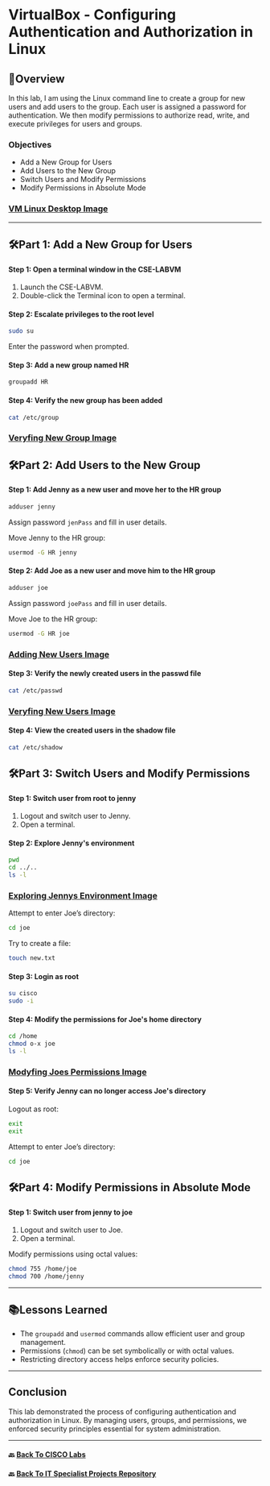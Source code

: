 # VirtualBox - Configuring Authentication and Authorization in Linux

## 📌Overview
In this lab, I am using the Linux command line to create a group for new users and add users to the group. Each user is assigned a password for authentication. We then modify permissions to authorize read, write, and execute privileges for users and groups.

### Objectives
- Add a New Group for Users
- Add Users to the New Group
- Switch Users and Modify Permissions
- Modify Permissions in Absolute Mode

### [VM Linux Desktop Image](https://raw.githubusercontent.com/proxymc/it-specialist-projects/refs/heads/main/CISCO/VirtualBox/Images/Configuring%20_Authentication_And_Authorization_In_Linux/VM%20Linux%20Desktop.png)
---
## 🛠Part 1: Add a New Group for Users

#### Step 1: Open a terminal window in the CSE-LABVM
1. Launch the CSE-LABVM.
2. Double-click the Terminal icon to open a terminal.

#### Step 2: Escalate privileges to the root level
```bash
sudo su
```
Enter the password when prompted.

#### Step 3: Add a new group named HR
```bash
groupadd HR
```

#### Step 4: Verify the new group has been added
```bash
cat /etc/group
```
### [Veryfing New Group Image](https://raw.githubusercontent.com/proxymc/it-specialist-projects/refs/heads/main/CISCO/VirtualBox/Images/Configuring%20_Authentication_And_Authorization_In_Linux/Veryfying%20New%20Group.png)

## 🛠Part 2: Add Users to the New Group

#### Step 1: Add Jenny as a new user and move her to the HR group
```bash
adduser jenny
```
Assign password `jenPass` and fill in user details.

Move Jenny to the HR group:
```bash
usermod -G HR jenny
```

#### Step 2: Add Joe as a new user and move him to the HR group
```bash
adduser joe
```
Assign password `joePass` and fill in user details.

Move Joe to the HR group:
```bash
usermod -G HR joe
```

### [Adding New Users Image](https://raw.githubusercontent.com/proxymc/it-specialist-projects/refs/heads/main/CISCO/VirtualBox/Images/Configuring%20_Authentication_And_Authorization_In_Linux/Adding%20Users%20To%20HR%20Group.png)

#### Step 3: Verify the newly created users in the passwd file
```bash
cat /etc/passwd
```
### [Veryfing New Users Image](https://raw.githubusercontent.com/proxymc/it-specialist-projects/refs/heads/main/CISCO/VirtualBox/Images/Configuring%20_Authentication_And_Authorization_In_Linux/Veryfying%20New%20Users.png)

#### Step 4: View the created users in the shadow file
```bash
cat /etc/shadow
```

## 🛠Part 3: Switch Users and Modify Permissions

#### Step 1: Switch user from root to jenny
1. Logout and switch user to Jenny.
2. Open a terminal.

#### Step 2: Explore Jenny's environment
```bash
pwd
cd ../..
ls -l
```
### [Exploring Jennys Environment Image](https://raw.githubusercontent.com/proxymc/it-specialist-projects/refs/heads/main/CISCO/VirtualBox/Images/Configuring%20_Authentication_And_Authorization_In_Linux/Listing%20Users%20Permisions%20on%20Jenny's%20Desktop.png)

Attempt to enter Joe’s directory:
```bash
cd joe
```
Try to create a file:
```bash
touch new.txt
```

#### Step 3: Login as root
```bash
su cisco
sudo -i
```

#### Step 4: Modify the permissions for Joe's home directory
```bash
cd /home
chmod o-x joe
ls -l
```
### [Modyfing Joes Permissions Image](https://github.com/proxymc/it-specialist-projects/blob/main/CISCO/VirtualBox/Images/Configuring%20_Authentication_And_Authorization_In_Linux/Changing%20Joes%20Permissions.png)

#### Step 5: Verify Jenny can no longer access Joe's directory
Logout as root:
```bash
exit
exit
```
Attempt to enter Joe’s directory:
```bash
cd joe
```

## 🛠Part 4: Modify Permissions in Absolute Mode

#### Step 1: Switch user from jenny to joe
1. Logout and switch user to Joe.
2. Open a terminal.

Modify permissions using octal values:
```bash
chmod 755 /home/joe
chmod 700 /home/jenny
```
---
## 📚Lessons Learned
- The `groupadd` and `usermod` commands allow efficient user and group management.
- Permissions (`chmod`) can be set symbolically or with octal values.
- Restricting directory access helps enforce security policies.
---
## Conclusion
This lab demonstrated the process of configuring authentication and authorization in Linux. By managing users, groups, and permissions, we enforced security principles essential for system administration.

---
#### 🔙 [Back To CISCO Labs](/CISCO/VirtualBox/)
#### 🔙 [Back To IT Specialist Projects Repository](https://github.com/proxymc/it-specialist-projects)  
